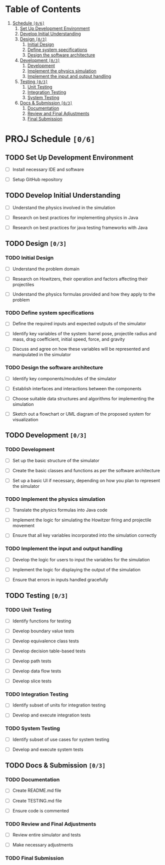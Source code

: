 
# Table of Contents

1.  [Schedule <code>[0/6]</code>](#orgf127fa9)
    1.  [Set Up Development Environment](#org1bd8893)
    2.  [Develop Initial Understanding](#org05f5a19)
    3.  [Design <code>[0/3]</code>](#orge355056)
        1.  [Initial Design](#org6d90639)
        2.  [Define system specifications](#org9fc30df)
        3.  [Design the software architecture](#org0fd7135)
    4.  [Development <code>[0/3]</code>](#org87dedf4)
        1.  [Development](#org4d34db2)
        2.  [Implement the physics simulation](#org3a0d975)
        3.  [Implement the input and output handling](#orgfb3f677)
    5.  [Testing <code>[0/3]</code>](#orgb202c3d)
        1.  [Unit Testing](#orge4c1e46)
        2.  [Integration Testing](#orgb61c6f4)
        3.  [System Testing](#org815ebf7)
    6.  [Docs & Submission <code>[0/3]</code>](#orgee634e3)
        1.  [Documentation](#orgec18256)
        2.  [Review and Final Adjustments](#org136b7d5)
        3.  [Final Submission](#org98e0930)



<a id="orgf127fa9"></a>

# PROJ Schedule <code>[0/6]</code>


<a id="org1bd8893"></a>

## TODO Set Up Development Environment

-   [ ] Install necessary IDE and software
-   [ ] Setup GitHub repository


<a id="org05f5a19"></a>

## TODO Develop Initial Understanding

-   [ ] Understand the physics involved in the simulation
-   [ ] Research on best practices for implementing physics in Java
-   [ ] Research on best practices for java testing frameworks with Java


<a id="orge355056"></a>

## TODO Design <code>[0/3]</code>


<a id="org6d90639"></a>

### TODO Initial Design

-   [ ] Understand the problem domain
-   [ ] Research on Howitzers, their operation and factors affecting their projectiles
-   [ ] Understand the physics formulas provided and how they apply to the problem


<a id="org9fc30df"></a>

### TODO Define system specifications

-   [ ] Define the required inputs and expected outputs of the simulator
-   [ ] Identify key variables of the system: barrel pose, projectile radius and mass, drag coefficient, initial speed, force, and gravity
-   [ ] Discuss and agree on how these variables will be represented and manipulated in the simulator


<a id="org0fd7135"></a>

### TODO Design the software architecture

-   [ ] Identify key components/modules of the simulator
-   [ ] Establish interfaces and interactions between the components
-   [ ] Choose suitable data structures and algorithms for implementing the simulation
-   [ ] Sketch out a flowchart or UML diagram of the proposed system for visualization


<a id="org87dedf4"></a>

## TODO Development <code>[0/3]</code>


<a id="org4d34db2"></a>

### TODO Development

-   [ ] Set up the basic structure of the simulator
-   [ ] Create the basic classes and functions as per the software architecture
-   [ ] Set up a basic UI if necessary, depending on how you plan to represent the simulator


<a id="org3a0d975"></a>

### TODO Implement the physics simulation

-   [ ] Translate the physics formulas into Java code
-   [ ] Implement the logic for simulating the Howitzer firing and projectile movement
-   [ ] Ensure that all key variables incorporated into the simulation correctly


<a id="orgfb3f677"></a>

### TODO Implement the input and output handling

-   [ ] Develop the logic for users to input the variables for the simulation
-   [ ] Implement the logic for displaying the output of the simulation
-   [ ] Ensure that errors in inputs handled gracefully


<a id="orgb202c3d"></a>

## TODO Testing <code>[0/3]</code>


<a id="orge4c1e46"></a>

### TODO Unit Testing

-   [ ] Identify functions for testing
-   [ ] Develop boundary value tests
-   [ ] Develop equivalence class tests
-   [ ] Develop decision table-based tests
-   [ ] Develop path tests
-   [ ] Develop data flow tests
-   [ ] Develop slice tests


<a id="orgb61c6f4"></a>

### TODO Integration Testing

-   [ ] Identify subset of units for integration testing
-   [ ] Develop and execute integration tests


<a id="org815ebf7"></a>

### TODO System Testing

-   [ ] Identify subset of use cases for system testing
-   [ ] Develop and execute system tests


<a id="orgee634e3"></a>

## TODO Docs & Submission <code>[0/3]</code>


<a id="orgec18256"></a>

### TODO Documentation

-   [ ] Create README.md file
-   [ ] Create TESTING.md file
-   [ ] Ensure code is commented


<a id="org136b7d5"></a>

### TODO Review and Final Adjustments

-   [ ] Review entire simulator and tests
-   [ ] Make necessary adjustments


<a id="org98e0930"></a>

### TODO Final Submission

